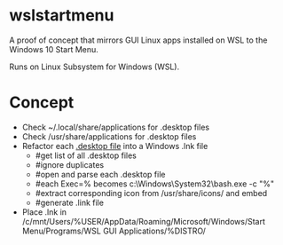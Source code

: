 # wslstartmenu
A proof of concept that mirrors GUI Linux apps installed on WSL to the Windows 10 Start Menu.

Runs on Linux Subsystem for Windows (WSL).

Concept
==============

* Check ~/.local/share/applications for .desktop files
* Check /usr/share/applications for .desktop files
* Refactor each [.desktop file](https://standards.freedesktop.org/desktop-entry-spec/latest/) into a Windows .lnk file
  - #get list of all .desktop files
  - #ignore duplicates
  - #open and parse each .desktop file
  - #each Exec=% becomes c:\Windows\System32\bash.exe -c "%"
  - #extract corresponding icon from /usr/share/icons/ and embed
  - #generate .link file
* Place .lnk in /c/mnt/Users/%USER/AppData/Roaming/Microsoft/Windows/Start Menu/Programs/WSL GUI Applications/%DISTRO/
